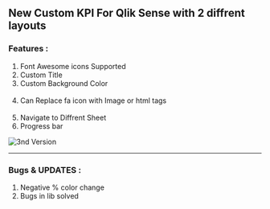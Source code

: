 <h2>New Custom KPI For Qlik Sense with 2 diffrent layouts</h2>
<h3>Features : </h3>
<ol>
  <li>Font Awesome icons Supported</li>
  <li>Custom Title</li>
  <li>Custom Background Color</li>
  <li>Can Replace fa icon with Image or html tags</li>
  <li>Navigate to Diffrent Sheet</li>
  <li>Progress bar</li>
</ol>
<img src="./x-kpi-4.gif" alt="3nd Version">
<hr>
<h3>Bugs & UPDATES : </h3>
<ol>
  <li>Negative %  color change </li>
  <li>Bugs in lib solved</li>
</ol>
